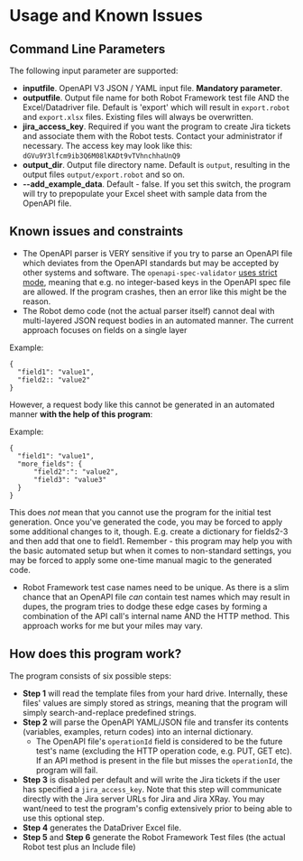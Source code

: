 # Usage and Known Issues

## Command Line Parameters

The following input parameter are supported:

- __inputfile__. OpenAPI V3 JSON / YAML input file. __Mandatory parameter__.
- __outputfile__. Output file name for both Robot Framework test file AND the Excel/Datadriver file. Default is 'export' which will result in ``export.robot`` and ``export.xlsx`` files. Existing files will always be overwritten.
- __jira_access_key__. Required if you want the program to create Jira tickets and associate them with the Robot tests. Contact your administrator if necessary. The access key may look like this: ``dGVu9Y3lfcm9ib3Q6M08lKADt9vTVhnchhaUnQ9``
- __output_dir__. Output file directory name. Default is ``output``, resulting in the output files ``output/export.robot`` and so on.
- __--add_example_data__. Default - false. If you set this switch, the program will try to prepopulate your Excel sheet with sample data from the OpenAPI file.

## Known issues and constraints

- The OpenAPI parser is VERY sensitive if you try to parse an OpenAPI file which deviates from the OpenAPI standards but may be accepted by other systems and software. The ``openapi-spec-validator`` [uses strict mode](https://github.com/RonnyPfannschmidt/prance#compatibility), meaning that e.g. no integer-based keys in the OpenAPI spec file are allowed. If the program crashes, then an error like this might be the reason.
- The Robot demo code (not the actual parser itself) cannot deal with multi-layered JSON request bodies in an automated manner. The current approach focuses on fields on a single layer

Example:

    {
      "field1": "value1",
      "field2:: "value2"
    }

However, a request body like this cannot be generated in an automated manner __with the help of this program__:

Example:

    {
      "field1": "value1",
	  "more_fields": {
          "field2":": "value2",
		  "field3": "value3"
	  }
    }

This does _not_ mean that you cannot use the program for the initial test generation. Once you've generated the code, you may be forced to apply some additional changes to it, though. E.g. create a dictionary for fields2-3 and then add that one to field1. Remember - this program may help you with the basic automated setup but when it comes to non-standard settings, you may be forced to apply some one-time manual magic to the generated code.

- Robot Framework test case names need to be unique. As there is a slim chance that an OpenAPI file _can_ contain test names which may result in dupes, the program tries to dodge these edge cases by forming a combination of the API call's internal name AND the HTTP method. This approach works for me but your miles may vary.


## How does this program work?

The program consists of six possible steps:

- __Step 1__ will read the template files from your hard drive. Internally, these files' values are simply stored as strings, meaning that the program will simply search-and-replace predefined strings.
- __Step 2__ will parse the OpenAPI YAML/JSON file and transfer its contents (variables, examples, return codes) into an internal dictionary.
  - The OpenAPI file's ``operationId`` field is considered to be the future test's name (excluding the HTTP operation code, e.g. PUT, GET etc). If an  API method is present in the file but misses the ``operationId``, the program will fail.
- __Step 3__ is disabled per default and will write the Jira tickets if the user has specified a ``jira_access_key``. Note that this step will communicate directly with the Jira server URLs for Jira and Jira XRay. You may want/need to test the program's config extensively prior to being able to use this optional step.
- __Step 4__ generates the DataDriver Excel file.
- __Step 5__ and __Step 6__ generate the Robot Framework Test files (the actual Robot test plus an Include file)